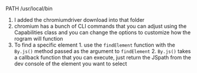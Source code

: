 PATH /usr/local/bin
  1. I added the chromiumdriver download into that folder
  2. chromium has a bunch of CLI commands that you can adjust using the Capabilities class and you can change the options to customize how the rogram will function
  3. To find a specific element
    1. use the `findElement` function with the `By.js()` method passed as the argument to `findElement`
    2. `By.js()` takes a callback function that you can execute, just return the JSpath from the dev console of the element you want to select